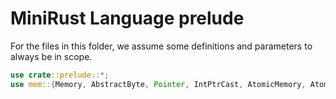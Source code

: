# MiniRust Language prelude

For the files in this folder, we assume some definitions and parameters to always be in scope.

```rust
use crate::prelude::*;
use mem::{Memory, AbstractByte, Pointer, IntPtrCast, AtomicMemory, Atomicity};
```
